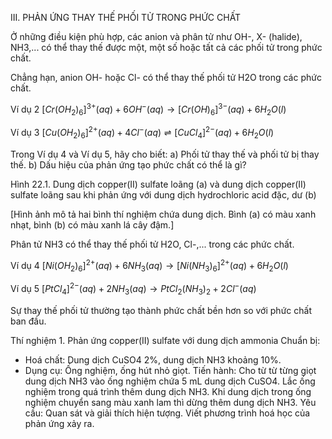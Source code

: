 III. PHẢN ỨNG THAY THẾ PHỐI TỬ TRONG PHỨC CHẤT

Ở những điều kiện phù hợp, các anion và phân tử như OH-, X- (halide), NH3,... có thể thay thế được một, một số hoặc tất cả các phối tử trong phức chất.

Chẳng hạn, anion OH- hoặc Cl- có thể thay thế phối tử H2O trong các phức chất.

Ví dụ 2    $[Cr(OH_2)_6]^{3+}(aq) + 6OH^-(aq) \rightarrow [Cr(OH)_6]^{3-}(aq) + 6H_2O(l)$

Ví dụ 3    $[Cu(OH_2)_6]^{2+}(aq) + 4Cl^-(aq) \rightleftharpoons [CuCl_4]^{2-}(aq) + 6H_2O(l)$

Trong Ví dụ 4 và Ví dụ 5, hãy cho biết:
a) Phối tử thay thế và phối tử bị thay thế.
b) Dấu hiệu của phản ứng tạo phức chất có thể là gì?

Hình 22.1. Dung dịch copper(II) sulfate loãng (a) và dung dịch copper(II) sulfate loãng sau khi phản ứng với dung dịch hydrochloric acid đặc, dư (b)

[Hình ảnh mô tả hai bình thí nghiệm chứa dung dịch. Bình (a) có màu xanh nhạt, bình (b) có màu xanh lá cây đậm.]

Phân tử NH3 có thể thay thế phối tử H2O, Cl-,... trong các phức chất.

Ví dụ 4    $[Ni(OH_2)_6]^{2+}(aq) + 6NH_3(aq) \rightarrow [Ni(NH_3)_6]^{2+}(aq) + 6H_2O(l)$

Ví dụ 5    $[PtCl_4]^{2-}(aq) + 2NH_3(aq) \rightarrow PtCl_2(NH_3)_2 + 2Cl^-(aq)$

Sự thay thế phối tử thường tạo thành phức chất bền hơn so với phức chất ban đầu.

Thí nghiệm 1. Phản ứng copper(II) sulfate với dung dịch ammonia
Chuẩn bị:
- Hoá chất: Dung dịch CuSO4 2%, dung dịch NH3 khoảng 10%.
- Dụng cụ: Ống nghiệm, ống hút nhỏ giọt.
Tiến hành: Cho từ từ từng giọt dung dịch NH3 vào ống nghiệm chứa 5 mL dung dịch CuSO4. Lắc ống nghiệm trong quá trình thêm dung dịch NH3. Khi dung dịch trong ống nghiệm chuyển sang màu xanh lam thì dừng thêm dung dịch NH3.
Yêu cầu: Quan sát và giải thích hiện tượng. Viết phương trình hoá học của phản ứng xảy ra.